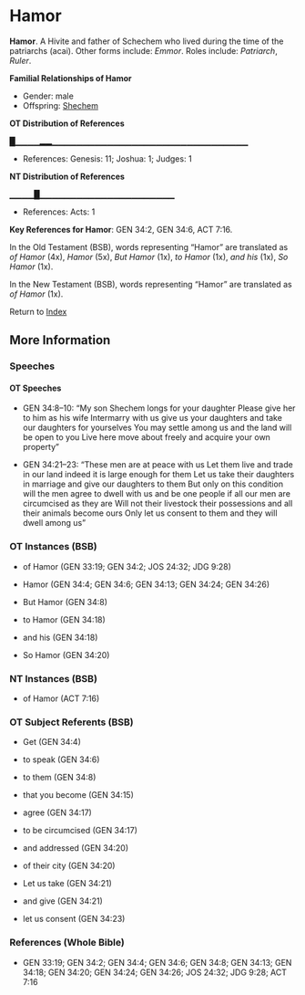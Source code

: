 # Hamor
**Hamor**. 
A Hivite and father of Schechem who lived during the time of the patriarchs (acai). 
Other forms include: 
*Emmor*. 
Roles include: 
_Patriarch_, _Ruler_. 




**Familial Relationships of Hamor**


* Gender: male
* Offspring: [Shechem](Shechem.md)


**OT Distribution of References**

█▁▁▁▁▂▂▁▁▁▁▁▁▁▁▁▁▁▁▁▁▁▁▁▁▁▁▁▁▁▁▁▁▁▁▁▁▁▁
* References: Genesis: 11; Joshua: 1; Judges: 1

**NT Distribution of References**

▁▁▁▁█▁▁▁▁▁▁▁▁▁▁▁▁▁▁▁▁▁▁▁▁▁▁
* References: Acts: 1



**Key References for Hamor**: 
GEN 34:2, GEN 34:6, ACT 7:16. 


In the Old Testament (BSB), words representing “Hamor” are translated as 
*of Hamor* (4x), *Hamor* (5x), *But Hamor* (1x), *to Hamor* (1x), *and his* (1x), *So Hamor* (1x). 


In the New Testament (BSB), words representing “Hamor” are translated as 
*of Hamor* (1x). 


Return to [Index](00-Index.md)

## More Information

### Speeches

#### OT Speeches

* GEN 34:8–10: “My son Shechem longs for your daughter Please give her to him as his wife Intermarry with us give us your daughters and take our daughters for yourselves You may settle among us and the land will be open to you Live here move about freely and acquire your own property”

* GEN 34:21–23: “These men are at peace with us Let them live and trade in our land indeed it is large enough for them Let us take their daughters in marriage and give our daughters to them But only on this condition will the men agree to dwell with us and be one people if all our men are circumcised as they are Will not their livestock their possessions and all their animals become ours Only let us consent to them and they will dwell among us”

### OT Instances (BSB)

* of Hamor (GEN 33:19; GEN 34:2; JOS 24:32; JDG 9:28)

* Hamor (GEN 34:4; GEN 34:6; GEN 34:13; GEN 34:24; GEN 34:26)

* But Hamor (GEN 34:8)

* to Hamor (GEN 34:18)

* and his (GEN 34:18)

* So Hamor (GEN 34:20)



### NT Instances (BSB)

* of Hamor (ACT 7:16)



### OT Subject Referents (BSB)

* Get (GEN 34:4)

* to speak (GEN 34:6)

* to them (GEN 34:8)

* that you become (GEN 34:15)

* agree (GEN 34:17)

* to be circumcised (GEN 34:17)

* and addressed (GEN 34:20)

* of their city (GEN 34:20)

* Let us take (GEN 34:21)

* and give (GEN 34:21)

* let us consent (GEN 34:23)



### References (Whole Bible)

* GEN 33:19; GEN 34:2; GEN 34:4; GEN 34:6; GEN 34:8; GEN 34:13; GEN 34:18; GEN 34:20; GEN 34:24; GEN 34:26; JOS 24:32; JDG 9:28; ACT 7:16



